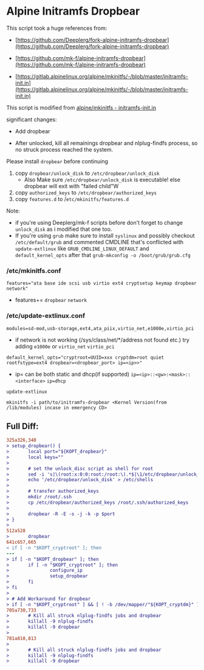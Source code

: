 # Alpine Initramfs Dropbear
This script took a huge references from:

* [https://github.com/Deeplerg/fork-alpine-initramfs-dropbear](https://github.com/Deeplerg/fork-alpine-initramfs-dropbear)

* [https://github.com/mk-f/alpine-initramfs-dropbear](https://github.com/mk-f/alpine-initramfs-dropbear)

* [https://gitlab.alpinelinux.org/alpine/mkinitfs/-/blob/master/initramfs-init.in](https://gitlab.alpinelinux.org/alpine/mkinitfs/-/blob/master/initramfs-init.in)

This script is modified from [alpine/mkinitfs - initramfs-init.in](https://gitlab.alpinelinux.org/alpine/mkinitfs/-/blob/master/initramfs-init.in)

significant changes:

* Add dropbear

* After unlocked, kill all remainings dropbear and nlplug-findfs process, so no struck process reached the system.

Please install `dropbear` before continuing

1. copy `dropbear/unlock_disk` to `/etc/dropbear/unlock_disk`
    * Also Make sure `/etc/dropbear/unlock_disk` is executable! else dropbear will exit with "failed child"W
2. copy `authorized_keys` to `/etc/dropbear/authorized_keys`
3. copy `features.d` to /`etc/mkinitfs/features.d`

Note: 
* if you're using Deeplerg/mk-f scripts before don't forget to change `unlock_disk` as i modified that one too.
* If you're using `grub` make sure to install `syslinux` and possibly checkout `/etc/default/grub` and commented CMDLINE that's conflicted with `update-extlinux` like `GRUB_CMDLINE_LINUX_DEFAULT` and `default_kernel_opts` after that `grub-mkconfig -o /boot/grub/grub.cfg`

### /etc/mkinitfs.conf
```
features="ata base ide scsi usb virtio ext4 cryptsetup keymap dropbear network"
```
* features+= `dropbear` `network`

### /etc/update-extlinux.conf
```
modules=sd-mod,usb-storage,ext4,ata_piix,virtio_net,e1000e,virtio_pci
```
* if network is not working (/sys/class/net/*/address not found etc.) try adding `e1000e` or `virtio_net` `virtio_pci`

```
default_kernel_opts="cryptroot=UUID=xxx cryptdm=root quiet rootfstype=ext4 dropbear=<dropbear_port> ip=<ip>>"
```
* ip= can be both static and dhcp(if supported) `ip=<ip>::<gw>:<mask>::<interface>` `ip=dhcp`


```
update-extlinux
```

```
mkinitfs -i path/to/initramfs-dropbear <Kernel Version(from /lib/modules) incase in emergency CD>
```

## Full Diff:
```diff
325a326,340
> setup_dropbear() {
>       local port="${KOPT_dropbear}"
>       local keys=""
> 
>       # set the unlock_disc script as shell for root
>       sed -i 's|\(root:x:0:0:root:/root:\).*$|\1/etc/dropbear/unlock_disk|' /etc/passwd
>       echo '/etc/dropbear/unlock_disk' > /etc/shells
> 
>       # transfer authorized_keys
>       mkdir /root/.ssh
>       cp /etc/dropbear/authorized_keys /root/.ssh/authorized_keys
> 
>       dropbear -R -E -s -j -k -p $port
> }
> 
512a528
>       dropbear
641c657,665
< if [ -n "$KOPT_cryptroot" ]; then
---
> if [ -n "$KOPT_dropbear" ]; then
>       if [ -n "$KOPT_cryptroot" ]; then
>               configure_ip
>               setup_dropbear
>       fi
> fi
> 
> # Add Workaround for dropbear
> if [ -n "$KOPT_cryptroot" ] && [ ! -b /dev/mapper/"${KOPT_cryptdm}" ]; then
705a730,733
>       # Kill all struck nlplug-findfs jobs and dropbear
>       killall -9 nlplug-findfs
>       killall -9 dropbear
> 
781a810,813
> 
>       # Kill all struck nlplug-findfs jobs and dropbear
>       killall -9 nlplug-findfs
>       killall -9 dropbear
```